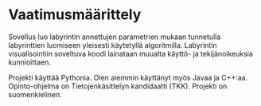 # Vaatimusmäärittely
Sovellus luo labyrintin annettujen parametrien mukaan tunnetulla labyrinttien luomiseen yleisesti käytetyllä algoritmilla. Labyrintin visualisointiin soveltuva koodi lainataan muualta käyttö- ja tekijänoikeuksia kunnioittaen. 

Projekti käyttää Pythonia. Olen aiemmin käyttänyt myös Javaa ja C++:aa. Opinto-ohjelma on Tietojenkäsittelyn kandidaatti (TKK). Projekti on suomenkielinen. 